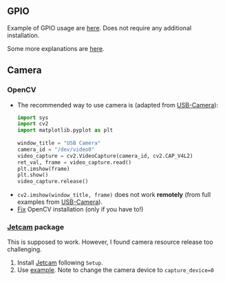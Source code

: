 ## GPIO 
Example of GPIO usage are [here](https://github.com/NVIDIA/jetson-gpio).
Does not require any additional installation.

Some more explanations are [here](https://automaticaddison.com/how-to-blink-an-led-using-nvidia-jetson-nano/).

## Camera

### OpenCV
* The recommended way to use camera is (adapted from [USB-Camera](https://github.com/jetsonhacks/USB-Camera)):
  ```python
  import sys
  import cv2
  import matplotlib.pyplot as plt
    
  window_title = "USB Camera"
  camera_id = "/dev/video0"
  video_capture = cv2.VideoCapture(camera_id, cv2.CAP_V4L2)
  ret_val, frame = video_capture.read()
  plt.imshow(frame)
  plt.show()
  video_capture.release()
  ```
* `cv2.imshow(window_title, frame)` does not work **remotely**  (from full examples from [USB-Camera](https://github.com/jetsonhacks/USB-Camera)).
* [Fix](https://developer.ridgerun.com/wiki/index.php/How_to_Use_NVIDIA_OpenCV_Python_Bindings_on_Jetson_Boards) OpenCV installation (only if you have to!)

### [Jetcam](https://github.com/NVIDIA-AI-IOT/jetcam) package
This is supposed to work. However, I found camera resource release too challenging.
1. Install [Jetcam](https://github.com/NVIDIA-AI-IOT/jetcam) following `Setup`.
2. Use [example](https://github.com/NVIDIA-AI-IOT/jetcam/blob/master/notebooks/usb_camera/usb_camera.ipynb). 
Note to change the camera device to `capture_device=0`




